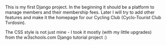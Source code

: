 This is my first Django project. In the beginning it should be a platform to manage members and their membership fees.
Later I will try to add other features and make it the homepage for our Cycling Club (Cyclo-Tourist Club Tvrdosin).

The CSS style is not just mine - I took it mostly (with my little upgrades) from the w3schools.com Django tutorial project :)
